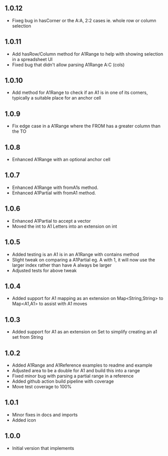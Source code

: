 ## 1.0.12

- Fixeg bug in hasCorner or the A:A, 2:2 cases ie. whole row or column selection

## 1.0.11

- Add hasRow/Column method for A1Range to help with showing selection in a spreadsheet UI
- Fixed bug that didn't allow parsing A1Range A:C (cols)

## 1.0.10

- Add method for A1Range to check if an A1 is in one of its corners, typically a suitable place for an anchor cell

## 1.0.9

- Fix edge case in a A1Range where the FROM has a greater column than the TO

## 1.0.8

- Enhanced A1Range with an optional anchor cell

## 1.0.7

- Enhanced A1Range with fromA1s method.
- Enhanced A1Partial with fromA1 method.

## 1.0.6

- Enhanced A1Partial to accept a vector
- Moved the int to A1 Letters into an extension on int

## 1.0.5

- Added testing is an A1 is in an A1Range with contains method
- Slight tweak on comparing a A1Partial eg. A with 1, it will now use the larger index rather than have A always be larger
- Adjusted tests for above tweak

## 1.0.4

- Added support for A1 mapping as an extension on Map<String,String> to Map<A1,A1> to assist with A1 moves

## 1.0.3

- Added support for A1 as an extension on Set to simplify creating an a1 set from String 

## 1.0.2

- Added A1Range and A1Reference examples to readme and example
- Adjusted area to be a double for A1 and build this into a range
- Fixed minor bug with parsing a partial range in a reference
- Added github action build pipeline with coverage
- Move test coverage to 100%

## 1.0.1

- Minor fixes in docs and imports
- Added icon

## 1.0.0

- Initial version that implements 
